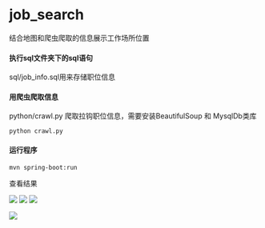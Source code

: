 # job_search
结合地图和爬虫爬取的信息展示工作场所位置

#### 执行sql文件夹下的sql语句
sql/job_info.sql用来存储职位信息

#### 用爬虫爬取信息
python/crawl.py
爬取拉钩职位信息，需要安装BeautifulSoup 和 MysqlDb类库
```
python crawl.py
```
#### 运行程序
```
mvn spring-boot:run
```
查看结果

![](http://obq9fd5ou.bkt.clouddn.com/16-8-30/51307534.jpg) 
![](http://obq9fd5ou.bkt.clouddn.com/16-8-30/51307534.jpg) 
![](http://obq9fd5ou.bkt.clouddn.com/16-8-30/51307534.jpg) 

![](http://obq9fd5ou.bkt.clouddn.com/16-8-30/60997895.jpg)
